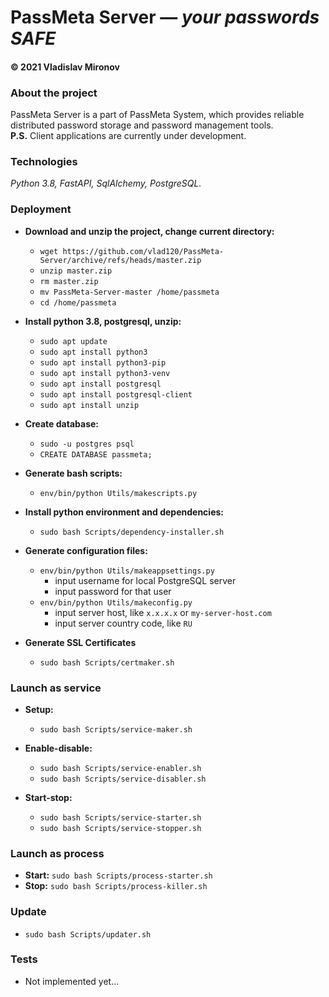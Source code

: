 # PassMeta Server — *your passwords SAFE*
#### © 2021 Vladislav Mironov


### About the project
PassMeta Server is a part of PassMeta System, which provides reliable
<br>
distributed password storage and password management tools.
<br>
**P.S.** Client applications are currently under development.


### Technologies
*Python 3.8, FastAPI, SqlAlchemy, PostgreSQL.*


### Deployment

+ **Download and unzip the project, change current directory:**
  - `wget https://github.com/vlad120/PassMeta-Server/archive/refs/heads/master.zip`
  - `unzip master.zip`
  - `rm master.zip`
  - `mv PassMeta-Server-master /home/passmeta`
  - `cd /home/passmeta`


+ **Install python 3.8, postgresql, unzip:**
  - `sudo apt update`
  - `sudo apt install python3`
  - `sudo apt install python3-pip`
  - `sudo apt install python3-venv`
  - `sudo apt install postgresql`
  - `sudo apt install postgresql-client`
  - `sudo apt install unzip`


+ **Create database:**
  - `sudo -u postgres psql`
  - `CREATE DATABASE passmeta;`


+ **Generate bash scripts:**
  - `env/bin/python Utils/makescripts.py`


+ **Install python environment and dependencies:**
  - `sudo bash Scripts/dependency-installer.sh`


+ **Generate configuration files:**
  - `env/bin/python Utils/makeappsettings.py`
    - input username for local PostgreSQL server
    - input password for that user
  - `env/bin/python Utils/makeconfig.py`
    - input server host, like `x.x.x.x` or `my-server-host.com`
    - input server country code, like `RU`


+ **Generate SSL Certificates**
  - `sudo bash Scripts/certmaker.sh`


### Launch as service

+ **Setup:**
  - `sudo bash Scripts/service-maker.sh`


+ **Enable-disable:**
  - `sudo bash Scripts/service-enabler.sh`
  - `sudo bash Scripts/service-disabler.sh`


+ **Start-stop:**
  - `sudo bash Scripts/service-starter.sh`
  - `sudo bash Scripts/service-stopper.sh`


### Launch as process
+ **Start:** `sudo bash Scripts/process-starter.sh`
+ **Stop:** `sudo bash Scripts/process-killer.sh`


### Update
+ `sudo bash Scripts/updater.sh`

### Tests
+ Not implemented yet...